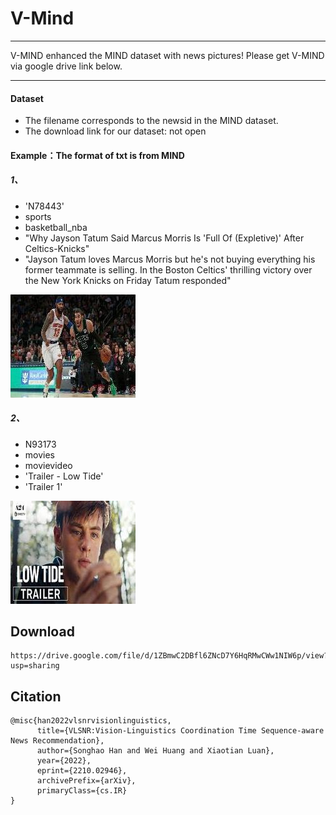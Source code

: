 # V-Mind
------

V-MIND enhanced the MIND dataset with news pictures!
Please get V-MIND via google drive link below.

------

#### **Dataset**

- The filename corresponds to the newsid in the MIND dataset.
- The download link for our dataset: not open

#### Example：The format of txt is from MIND

##### 1、

- 'N78443'
-  sports
- basketball_nba
- "Why Jayson Tatum Said Marcus Morris Is 'Full Of (Expletive)' After Celtics-Knicks"
-  "Jayson Tatum loves Marcus Morris but he's not buying everything his former teammate is selling. In the Boston Celtics' thrilling victory over the New York Knicks on Friday Tatum responded"

![N78443](https://github.com/Aaronhuang-778/v-mind/blob/main/pic/N78443.jpg)

##### 2、

- N93173
- movies
- movievideo
- 'Trailer - Low Tide'
- 'Trailer 1'

![N93173](https://github.com/Aaronhuang-778/v-mind/blob/main/pic/N93173.jpg)

## Download
```
https://drive.google.com/file/d/1ZBmwC2DBfl6ZNcD7Y6HqRMwCWw1NIW6p/view?usp=sharing
```

## Citation
```
@misc{han2022vlsnrvisionlinguistics,
      title={VLSNR:Vision-Linguistics Coordination Time Sequence-aware News Recommendation},
      author={Songhao Han and Wei Huang and Xiaotian Luan},
      year={2022},
      eprint={2210.02946},
      archivePrefix={arXiv},
      primaryClass={cs.IR}
}
```
